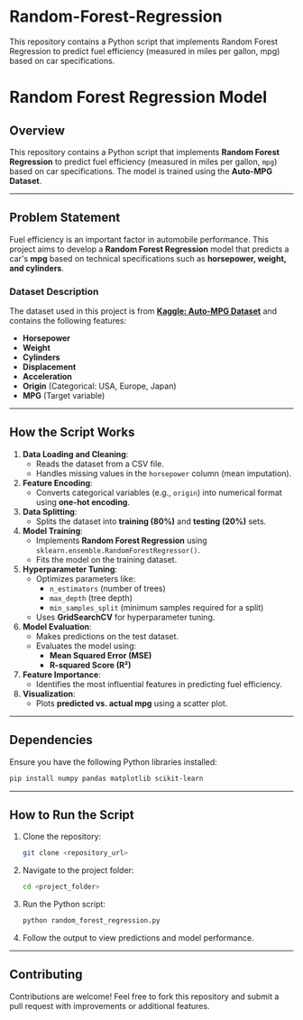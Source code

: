 # Random-Forest-Regression
This repository contains a Python script that implements Random Forest Regression to predict fuel efficiency (measured in miles per gallon, mpg) based on car specifications.

# Random Forest Regression Model

## Overview
This repository contains a Python script that implements **Random Forest Regression** to predict fuel efficiency (measured in miles per gallon, `mpg`) based on car specifications. The model is trained using the **Auto-MPG Dataset**.

---

## **Problem Statement**
Fuel efficiency is an important factor in automobile performance. This project aims to develop a **Random Forest Regression** model that predicts a car's **mpg** based on technical specifications such as **horsepower, weight, and cylinders**.

### **Dataset Description**
The dataset used in this project is from [**Kaggle: Auto-MPG Dataset**](https://www.kaggle.com/datasets/uciml/autompg-dataset) and contains the following features:
- **Horsepower**
- **Weight**
- **Cylinders**
- **Displacement**
- **Acceleration**
- **Origin** (Categorical: USA, Europe, Japan)
- **MPG** (Target variable)

---

## **How the Script Works**
1. **Data Loading and Cleaning**:
   - Reads the dataset from a CSV file.
   - Handles missing values in the `horsepower` column (mean imputation).
2. **Feature Encoding**:
   - Converts categorical variables (e.g., `origin`) into numerical format using **one-hot encoding**.
3. **Data Splitting**:
   - Splits the dataset into **training (80%)** and **testing (20%)** sets.
4. **Model Training**:
   - Implements **Random Forest Regression** using `sklearn.ensemble.RandomForestRegressor()`.
   - Fits the model on the training dataset.
5. **Hyperparameter Tuning**:
   - Optimizes parameters like:
     - `n_estimators` (number of trees)
     - `max_depth` (tree depth)
     - `min_samples_split` (minimum samples required for a split)
   - Uses **GridSearchCV** for hyperparameter tuning.
6. **Model Evaluation**:
   - Makes predictions on the test dataset.
   - Evaluates the model using:
     - **Mean Squared Error (MSE)**
     - **R-squared Score (R²)**
7. **Feature Importance**:
   - Identifies the most influential features in predicting fuel efficiency.
8. **Visualization**:
   - Plots **predicted vs. actual mpg** using a scatter plot.

---

## **Dependencies**
Ensure you have the following Python libraries installed:
```sh
pip install numpy pandas matplotlib scikit-learn
```

---

## **How to Run the Script**
1. Clone the repository:
   ```sh
   git clone <repository_url>
   ```
2. Navigate to the project folder:
   ```sh
   cd <project_folder>
   ```
3. Run the Python script:
   ```sh
   python random_forest_regression.py
   ```
4. Follow the output to view predictions and model performance.

---

## **Contributing**
Contributions are welcome! Feel free to fork this repository and submit a pull request with improvements or additional features.


